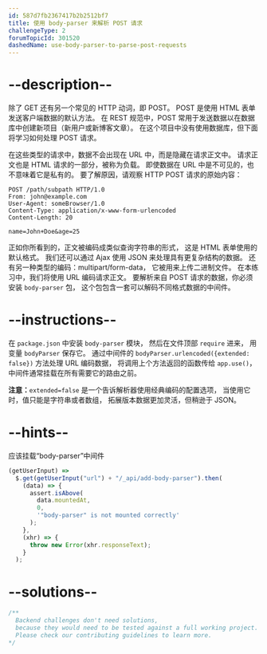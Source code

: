 ```yaml
---
id: 587d7fb2367417b2b2512bf7
title: 使用 body-parser 来解析 POST 请求
challengeType: 2
forumTopicId: 301520
dashedName: use-body-parser-to-parse-post-requests
---
```


# --description--

除了 GET 还有另一个常见的 HTTP 动词，即 POST。 POST 是使用 HTML 表单发送客户端数据的默认方法。 在 REST 规范中，POST 常用于发送数据以在数据库中创建新项目（新用户或新博客文章）。 在这个项目中没有使用数据库，但下面将学习如何处理 POST 请求。

在这些类型的请求中，数据不会出现在 URL 中，而是隐藏在请求正文中。 请求正文也是 HTML 请求的一部分，被称为负载。 即使数据在 URL 中是不可见的，也不意味着它是私有的。 要了解原因，请观察 HTTP POST 请求的原始内容：

```http
POST /path/subpath HTTP/1.0
From: john@example.com
User-Agent: someBrowser/1.0
Content-Type: application/x-www-form-urlencoded
Content-Length: 20

name=John+Doe&age=25
```

正如你所看到的，正文被编码成类似查询字符串的形式， 这是 HTML 表单使用的默认格式。 我们还可以通过 Ajax 使用 JSON 来处理具有更复杂结构的数据。 还有另一种类型的编码：multipart/form-data， 它被用来上传二进制文件。 在本练习中，我们将使用 URL 编码请求正文。 要解析来自 POST 请求的数据，你必须安装 `body-parser` 包， 这个包包含一套可以解码不同格式数据的中间件。

# --instructions--

在 `package.json` 中安装 `body-parser` 模块， 然后在文件顶部 `require` 进来， 用变量 `bodyParser` 保存它。 通过中间件的 `bodyParser.urlencoded({extended: false})` 方法处理 URL 编码数据， 将调用上个方法返回的函数传给 `app.use()`， 中间件通常挂载在所有需要它的路由之前。

**注意：**`extended=false` 是一个告诉解析器使用经典编码的配置选项， 当使用它时，值只能是字符串或者数组， 拓展版本数据更加灵活，但稍逊于 JSON。

# --hints--

应该挂载“body-parser”中间件

```js
(getUserInput) =>
  $.get(getUserInput("url") + "/_api/add-body-parser").then(
    (data) => {
      assert.isAbove(
        data.mountedAt,
        0,
        '"body-parser" is not mounted correctly'
      );
    },
    (xhr) => {
      throw new Error(xhr.responseText);
    }
  );
```

# --solutions--

```js
/**
  Backend challenges don't need solutions, 
  because they would need to be tested against a full working project. 
  Please check our contributing guidelines to learn more.
*/
```
